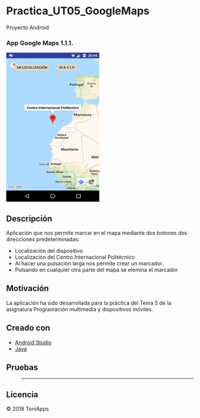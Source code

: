 # Practica_UT05_GoogleMaps
Proyecto Android 

### App Google Maps  1.1.1.


<img src="https://github.com/Antonio1138/Practica_UT05_GoogleMaps/blob/master/location.png" width="250px" height="400px" />

## Descripción

Aplicación que nos permite marcar en el mapa mediante dos botones dos direcciones predeterminadas:
- Localización del dispositivo
- Localización del Centro Internacional Politécnico
- Al hacer una pulsación larga nos permite crear un marcador.
- Pulsando en cualquier otra parte del mapa se elemina el marcador

## Motivación
La aplicación ha sido desarrollada para la práctica del Tema 5 de la asignatura Programación multimedia y dispositivos móviles.

## Creado con
- [Android Studio](https://developer.android.com/studio/)
- [Java](https://www.java.com/es/download/)

## Pruebas
>------


## Licencia
:copyright: 2018 ToniApps
